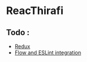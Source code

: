 # ReacThirafi

## Todo :
- [Redux](https://github.com/reactjs/redux)
- [Flow and ESLint integration](https://www.npmjs.com/package/eslint-plugin-flowtype)